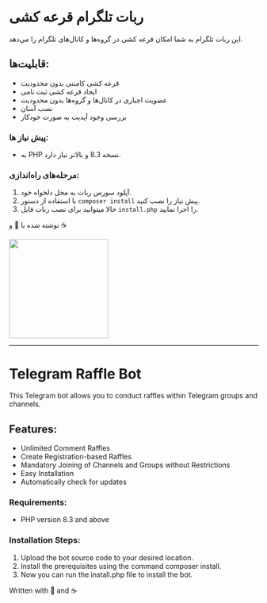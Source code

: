 # ربات تلگرام قرعه کشی

این ربات تلگرام به شما امکان قرعه کشی در گروه‌ها و کانال‌های تلگرام را می‌دهد.

## قابلیت‌ها:
- قرعه کشی کامنتی بدون محدودیت
- ایجاد قرعه کشی ثبت نامی
- عضویت اجباری در کانال‌ها و گروه‌ها بدون محدودیت
- نصب آسان
- بررسی وجود آپدیت به صورت خودکار


### پیش نیاز ها:
- به PHP نسخه 8.3 و بالاتر نباز دارد.


### مرحله‌های راه‌اندازی:
1. آپلود سورس ربات به محل دلخواه خود.
2. با استفاده از دستور `composer install` پیش نیاز را نصب کنید.
3. حالا میتوانید برای نصب ربات فایل `install.php` را اجرا نمایید.

نوشته شده با 💖 و ☕

<a href="https://www.coffeebede.com/mortezavaezi"><img class="img-fluid" style="width:200px;" src="https://coffeebede.ir/DashboardTemplateV2/app-assets/images/banner/default-yellow.svg" /></a>

---

# Telegram Raffle Bot

This Telegram bot allows you to conduct raffles within Telegram groups and channels.

## Features:
- Unlimited Comment Raffles
- Create Registration-based Raffles
- Mandatory Joining of Channels and Groups without Restrictions
- Easy Installation
- Automatically check for updates

### Requirements:
- PHP version 8.3 and above

### Installation Steps:
1. Upload the bot source code to your desired location.
2. Install the prerequisites using the command composer install.
3. Now you can run the install.php file to install the bot.

Written with 💖 and ☕
